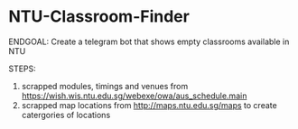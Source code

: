 # NTU-Classroom-Finder

ENDGOAL: Create a telegram bot that shows empty classrooms available in NTU

STEPS:
1) scrapped modules, timings and venues from https://wish.wis.ntu.edu.sg/webexe/owa/aus_schedule.main
2) scrapped map locations from http://maps.ntu.edu.sg/maps to create catergories of locations

